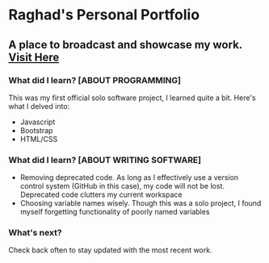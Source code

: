 # Raghad's Personal Portfolio
A place to broadcast and showcase my work. [Visit Here](https://raghadasfour.com/)
---
### What did I learn? [ABOUT PROGRAMMING]
This was my first official solo software project, I learned quite a bit.
Here's what I delved into:
- Javascript
- Bootstrap
- HTML/CSS
### What did I learn? [ABOUT WRITING SOFTWARE]
- Removing deprecated code. As long as I effectively use a version control system (GitHub in this case), my code will not be lost. Deprecated code clutters my current workspace
- Choosing variable names wisely. Though this was a solo project, I found myself forgetting functionality of poorly named variables 
### What's next?
Check back often to stay updated with the most recent work.